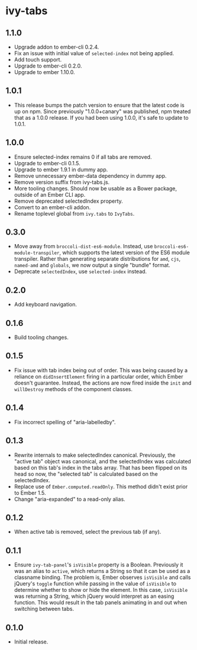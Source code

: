 # ivy-tabs

## 1.1.0

* Upgrade addon to ember-cli 0.2.4.
* Fix an issue with initial value of `selected-index` not being applied.
* Add touch support.
* Upgrade to ember-cli 0.2.0.
* Upgrade to ember 1.10.0.

## 1.0.1

* This release bumps the patch version to ensure that the latest code is up on
  npm. Since previously "1.0.0+canary" was published, npm treated that as
  a 1.0.0 release. If you had been using 1.0.0, it's safe to update to 1.0.1.

## 1.0.0

* Ensure selected-index remains 0 if all tabs are removed.
* Upgrade to ember-cli 0.1.5.
* Upgrade to ember 1.9.1 in dummy app.
* Remove unnecessary ember-data dependency in dummy app.
* Remove version suffix from ivy-tabs.js.
* More tooling changes. Should now be usable as a Bower package, outside of an
  Ember CLI app.
* Remove deprecated selectedIndex property.
* Convert to an ember-cli addon.
* Rename toplevel global from `ivy.tabs` to `IvyTabs`.

## 0.3.0

* Move away from `broccoli-dist-es6-module`. Instead, use
  `broccoli-es6-module-transpiler`, which supports the latest version of the
  ES6 module transpiler. Rather than generating separate distributions for
  `amd`, `cjs`, `named-amd` and `globals`, we now output a single "bundle"
  format.
* Deprecate `selectedIndex`, use `selected-index` instead.

## 0.2.0

* Add keyboard navigation.

## 0.1.6

* Build tooling changes.

## 0.1.5

* Fix issue with tab index being out of order. This was being caused by
  a reliance on `didInsertElement` firing in a particular order, which Ember
  doesn't guarantee. Instead, the actions are now fired inside the `init` and
  `willDestroy` methods of the component classes.

## 0.1.4

* Fix incorrect spelling of "aria-labelledby".

## 0.1.3

* Rewrite internals to make selectedIndex canonical. Previously, the "active
  tab" object was canonical, and the selectedIndex was calculated based on this
  tab's index in the tabs array. That has been flipped on its head so now, the
  "selected tab" is calculated based on the selectedIndex.
* Replace use of `Ember.computed.readOnly`. This method didn't exist prior to
  Ember 1.5.
* Change "aria-expanded" to a read-only alias.

## 0.1.2

* When active tab is removed, select the previous tab (if any).

## 0.1.1

* Ensure `ivy-tab-panel`'s `isVisible` property is a Boolean. Previously it was
  an alias to `active`, which returns a String so that it can be used as
  a classname binding. The problem is, Ember observes `isVisible` and calls
  jQuery's `toggle` function while passing in the value of `isVisible` to
  determine whether to show or hide the element.  In this case, `isVisible` was
  returning a String, which jQuery would interpret as an easing function. This
  would result in the tab panels animating in and out when switching between
  tabs.

## 0.1.0

* Initial release.
